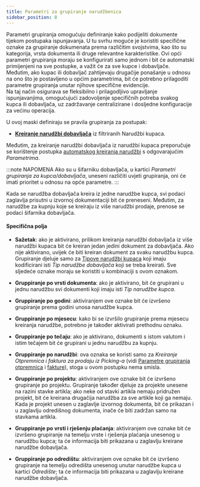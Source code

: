 ```yaml
---
title: Parametri za grupiranje narudžbenica  
sidebar_position: 8
---
```


Parametri grupiranja omogućuju definiranje kako podijeliti dokumente tijekom postupaka ispunjavanja. U tu svrhu moguće je koristiti specifične oznake za grupiranje dokumenata prema različitim svojstvima, kao što su kategorija, vrsta dokumenta ili druge relevantne karakteristike.
Ovi opći parametri grupiranja moraju se konfigurirati samo jednom i bit će automatski primijenjeni na sve postupke, a važit će za sve kupce i dobavljače. Međutim, ako kupac ili dobavljač zahtijevaju drugačije ponašanje u odnosu na ono što je postavljeno u općim parametrima, bit će potrebno prilagoditi parametre grupiranja unutar njihove specifične evidencije.  
Na taj način osigurava se fleksibilno i prilagodljivo upravljanje ispunjavanjima, omogućujući zadovoljenje specifičnih potreba svakog kupca ili dobavljača, uz zadržavanje centralizirane i dosljedne konfiguracije za većinu operacija.

U ovoj maski definiraju se pravila grupiranja za postupak:  

-  [**Kreiranje narudžbi dobavljača**](/docs/sales/sales-orders/create-new-sales-orders/search-sales-orders/) iz filtriranih Narudžbi kupaca.

Međutim, za kreiranje narudžbi dobavljača iz narudžbi kupaca preporučuje se korištenje postupka [automatskog kreiranja narudžbi](/docs/purchase/purchase-orders/procedures/create-purchase-orders-from-purchase-requests) s odgovarajućim *Parametrima*.

:::note NAPOMENA
Ako su u šifarniku dobavljača, u kartici *Parametri grupiranja za kupca/dobavljača*, uneseni različiti uvjeti grupiranja, oni će imati prioritet u odnosu na opće parametre.
:::

Kada se narudžba dobavljača kreira iz jedne narudžbe kupca, svi podaci zaglavlja prisutni u izvornoj dokumentaciji bit će preneseni. Međutim, za narudžbe za kupnju koje se kreiraju iz više narudžbi prodaje, prenose se podaci šifarnika dobavljača.

#### Specifična polja

-  **Sažetak**: ako je aktivirano, prilikom kreiranja narudžbi dobavljača iz više narudžbi kupaca bit će kreiran jedan jedini dokument za dobavljača. Ako nije aktivirano, uvijek će biti kreiran dokument za svaku narudžbu kupca. Grupiranje djeluje samo za [Tipove narudžbi kupaca](/docs/configurations/tables/sales/sales-order-types/) koji imaju kodificirani isti *Tip narudžbe dobavljača* koji se treba kreirati. Sve sljedeće oznake moraju se koristiti u kombinaciji s ovom oznakom.    

-  **Gruppiranje po vrsti dokumenta**: ako je aktivirano, bit će grupirani u jednu narudžbu svi dokumenti koji imaju isti *Tip narudžbe kupca.*       

- **Gruppiranje po godini**: aktiviranjem ove oznake bit će izvršeno grupiranje prema godini unosa narudžbe kupca. 

- **Gruppiranje po mjesecu**: kako bi se izvršilo grupiranje prema mjesecu kreiranja narudžbe, potrebno je također aktivirati prethodnu oznaku.   

- **Gruppiranje po tečaju**: ako je aktivirano, dokumenti s istom valutom i istim tečajem bit će grupirani u jednu narudžbu za kupnju.     

- **Gruppiranje po narudžbi**: ova oznaka se koristi samo za *Kreiranje Otpremnica i faktura za prodaju iz Picking-a* (vidi [Parametre grupiranja otpremnica](/docs/configurations/parameters/sales/dn-grouping) i [fakture](/docs/configurations/parameters/sales/invoice-grouping)), stoga u ovom postupku nema smisla.    

- **Gruppiranje po projektu**: aktiviranjem ove oznake bit će izvršeno grupiranje po projektu. Grupiranje također djeluje za projekte unesene na razini stavke artikla; ako neke od stavki artikla nemaju pridružen projekt, bit će kreirana drugačija narudžba za sve artikle koji ga nemaju. Kada je projekt unesen u zaglavlje izvornog dokumenta, bit će prikazan i u zaglavlju odredišnog dokumenta, inače će biti zadržan samo na stavkama artikla.     

- **Gruppiranje po vrsti i rješenju plaćanja**: aktiviranjem ove oznake bit će izvršeno grupiranje na temelju vrste i rješenja plaćanja unesenog u narudžbu kupca; ta će informacija biti prikazana u zaglavlju kreirane narudžbe dobavljača.   

- **Gruppiranje po odredištu**: aktiviranjem ove oznake bit će izvršeno grupiranje na temelju odredišta unesenog unutar narudžbe kupca u kartici *Odredište*; ta će informacija biti prikazana u zaglavlju kreirane narudžbe dobavljača.   